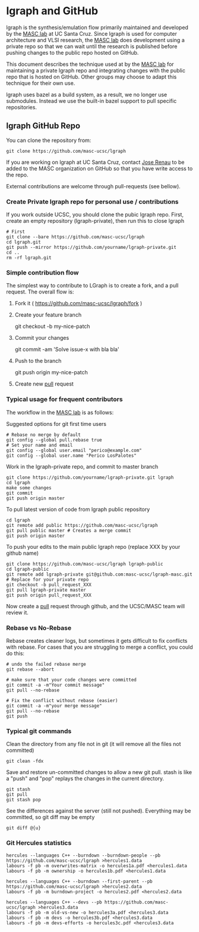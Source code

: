 # lgraph and GitHub

lgraph is the synthesis/emulation flow primarily maintained and developed by
the [MASC lab][masc] at UC Santa Cruz.  Since lgraph is used for computer
architecture and VLSI research, the [MASC lab][masc] does development using a
private repo so that we can wait until the research is published before pushing
changes to the public repo hosted on GitHub.

This document describes the technique used at by the [MASC lab][masc] for
maintaining a private lgraph repo and integrating changes with the public repo
that is hosted on GitHub.  Other groups may choose to adapt this technique for
their own use.

lgraph uses bazel as a build system, as a result, we no longer use submodules.
Instead we use the built-in bazel support to pull specific repositories.

## lgraph GitHub Repo

You can clone the repository from:

    git clone https://github.com/masc-ucsc/lgraph

If you are working on lgraph at UC Santa Cruz, contact [Jose Renau](http://users.soe.ucsc.edu/~renau/)
to be added to the MASC organization on GitHub so that you have write access to
the repo.

External contributions are welcome through pull-requests (see bellow).

### Create Private lgraph repo for personal use / contributions

If you work outside UCSC, you should clone the pubic lgraph repo. First, create
an empty repository (lgraph-private), then run this to close lgraph

    # First
    git clone --bare https://github.com/masc-ucsc/lgraph
    cd lgraph.git
    git push --mirror https://github.com/yourname/lgraph-private.git
    cd ..
    rm -rf lgraph.git

### Simple contribution flow

The simplest way to contribute to LGraph is to create a fork, and a pull request. The overall flow is:

1. Fork it ( https://github.com/masc-ucsc/lgraph/fork )

2. Create your feature branch 

    git checkout -b my-nice-patch

3. Commit your changes 

    git commit -am 'Solve issue-x with bla bla'

4. Push to the branch 

    git push origin my-nice-patch

5. Create new [pull][pull] request

### Typical usage for frequent contributors

The workflow in the [MASC lab][masc] is as follows:

Suggested options for git first time users

    # Rebase no merge by default
    git config --global pull.rebase true
    # Set your name and email
    git config --global user.email "perico@example.com"
    git config --global user.name "Perico LosPalotes"


Work in the lgraph-private repo, and commit to master branch

    git clone https://github.com/yourname/lgraph-private.git lgraph
    cd lgraph
    make some changes
    git commit
    git push origin master

To pull latest version of code from lgraph public repository

    cd lgraph
    git remote add public https://github.com/masc-ucsc/lgraph
    git pull public master # Creates a merge commit
    git push origin master

To push your edits to the main public lgraph repo (replace XXX by your github name)

    git clone https://github.com/masc-ucsc/lgraph lgraph-public
    cd lgraph-public
    git remote add lgraph-private git@github.com:masc-ucsc/lgraph-masc.git  # Replace for your private repo
    git checkout -b pull_request_XXX
    git pull lgraph-private master
    git push origin pull_request_XXX

Now create a [pull][pull] request through github, and the UCSC/MASC team will review it.

### Rebase vs No-Rebase

Rebase creates cleaner logs, but sometimes it gets difficult to fix conflicts with rebase. For cases that you
are struggling to merge a conflict, you could do this:

    # undo the failed rebase merge
    git rebase --abort 

    # make sure that your code changes were committed
    git commit -a -m"Your commit message"
    git pull --no-rebase

    # Fix the conflict without rebase (easier)
    git commit -a -m"your merge message"
    git pull --no-rebase
    git push

### Typical git commands

Clean the directory from any file not in git (it will remove all the files not committed)

    git clean -fdx

Save and restore un-committed changes to allow a new git pull. stash is like a "push" and "pop" replays
the changes in the current directory.

    git stash
    git pull
    git stash pop

See the differences against the server (still not pushed). Everything may be committed, so git diff may be empty

    git diff @{u}

### Git Hercules statistics

    hercules --languages C++ --burndown --burndown-people --pb https://github.com/masc-ucsc/lgraph >hercules1.data
    labours -f pb -m overwrites-matrix -o hercules1a.pdf <hercules1.data
    labours -f pb -m ownership -o hercules1b.pdf <hercules1.data

    hercules --languages C++ --burndown --first-parent --pb https://github.com/masc-ucsc/lgraph >hercules2.data
    labours -f pb -m burndown-project -o hercules2.pdf <hercules2.data

    hercules --languages C++ --devs --pb https://github.com/masc-ucsc/lgraph >hercules3.data
    labours -f pb -m old-vs-new -o hercules3a.pdf <hercules3.data 
    labours -f pb -m devs -o hercules3b.pdf <hercules3.data
    labours -f pb -m devs-efforts -o hercules3c.pdf <hercules3.data

[pull]: https://help.github.com/articles/creating-a-pull-request
[masc]: http://masc.soe.ucsc.edu/

